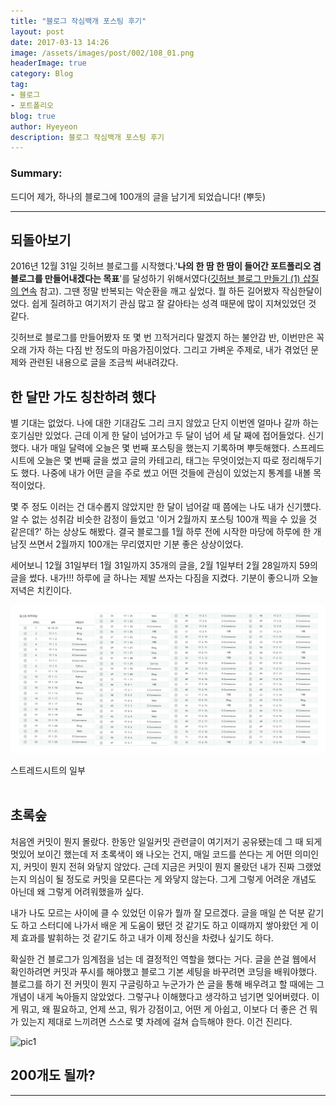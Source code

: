 ```yaml
---
title: "블로그 작심백개 포스팅 후기"
layout: post
date: 2017-03-13 14:26
image: /assets/images/post/002/108_01.png
headerImage: true
category: Blog
tag:
- 블로그
- 포트폴리오
blog: true
author: Hyeyeon
description: 블로그 작심백개 포스팅 후기
---
```


### Summary:

드디어 제가, 하나의 블로그에 100개의 글을 남기게 되었습니다! (뿌듯)

---


## 되돌아보기

2016년 12월 31일 깃허브 블로그를 시작했다.'**나의 한 땀 한 땀이 들어간 포트폴리오 겸 블로그를 만들어내겠다는 목표**'를 달성하기 위해서였다([깃허브 블로그 만들기 (1) 삽질의 연속](https://imyeonn.github.io/blog/1/) 참고). 그땐 정말 반복되는 악순환을 깨고 싶었다. 뭘 하든 길어봤자 작심한달이었다. 쉽게 질려하고 여기저기 관심 많고 잘 갈아타는 성격 때문에 많이 지쳐있었던 것 같다.

깃허브로 블로그를 만들어봤자 또 몇 번 끄적거리다 말겠지 하는 불안감 반, 이번만은 꼭 오래 가자 하는 다짐 반 정도의 마음가짐이었다. 그리고 가벼운 주제로, 내가 겪었던 문제와 관련된 내용으로 글을 조금씩 써내려갔다.

## 한 달만 가도 칭찬하려 했다

별 기대는 없었다. 나에 대한 기대감도 그리 크지 않았고 단지 이번엔 얼마나 갈까 하는 호기심만 있었다. 근데 이게 한 달이 넘어가고 두 달이 넘어 세 달 째에 접어들었다. 신기했다. 내가 매일 달력에 오늘은 몇 번째 포스팅을 했는지 기록하며 뿌듯해했다. 스프레드시트에 오늘은 몇 번째 글을 썼고 글의 카테고리, 태그는 무엇이었는지 따로 정리해두기도 했다. 나중에 내가 어떤 글을 주로 썼고 어떤 것들에 관심이 있었는지 통계를 내볼 목적이었다.

몇 주 정도 이러는 건 대수롭지 않았지만 한 달이 넘어갈 때 쯤에는 나도 내가 신기헀다. 알 수 없는 성취감 비슷한 감정이 들었고 '이거 2월까지 포스팅 100개 찍을 수 있을 것 같은데?' 하는 상상도 해봤다. 결국 블로그를 1월 하루 전에 시작한 마당에 하루에 한 개 남짓 쓰면서 2월까지 100개는 무리였지만 기분 좋은 상상이었다.

세어보니 12월 31일부터 1월 31일까지 35개의 글을, 2월 1일부터 2월 28일까지 59의 글을 썼다. 내가!!! 하루에 글 하나는 제발 쓰자는 다짐을 지켰다. 기분이 좋으니까 오늘 저녁은 치킨이다.

![pic1](/assets/images/post/002/108_01.png)
<figcaption class="caption">스트레드시트의 일부</figcaption>

<br>

## 초록숲

처음엔 커밋이 뭔지 몰랐다. 한동안 일일커밋 관련글이 여기저기 공유됐는데 그 때 되게 멋있어 보이긴 했는데 저 초록색이 왜 나오는 건지, 매일 코드를 쓴다는 게 어떤 의미인지, 커밋이 뭔지 전혀 와닿지 않았다. 근데 지금은 커밋이 뭔지 몰랐던 내가 진짜 그랬었는지 의심이 될 정도로 커밋을 모른다는 게 와닿지 않는다. 그게 그렇게 어려운 개념도 아닌데 왜 그렇게 어려워했을까 싶다.

내가 나도 모르는 사이에 클 수 있었던 이유가 뭘까 잘 모르겠다. 글을 매일 쓴 덕분 같기도 하고 스터디에 나가서 배운 게 도움이 됐던 것 같기도 하고 이때까지 쌓아왔던 게 이제 효과를 발휘하는 것 같기도 하고 내가 이제 정신을 차렸나 싶기도 하다.

확실한 건 블로그가 임계점을 넘는 데 결정적인 역할을 했다는 거다. 글을 쓴걸 웹에서 확인하려면 커밋과 푸시를 해야했고 블로그 기본 세팅을 바꾸려면 코딩을 배워야했다. 블로그를 하기 전 커밋이 뭔지 구글링하고 누군가가 쓴 글을 통해 배우려고 할 때에는 그 개념이 내게 녹아들지 않았었다. 그렇구나 이해했다고 생각하고 넘기면 잊어버렸다. 이게 뭐고, 왜 필요하고, 언제 쓰고, 뭐가 강점이고, 어떤 게 아쉽고, 이보다 더 좋은 건 뭐가 있는지 제대로 느끼려면 스스로 몇 차례에 걸쳐 습득해야 한다. 이건 진리다.

![pic1](/assets/images/post/002/04_00title.png)

## 200개도 될까?



---
